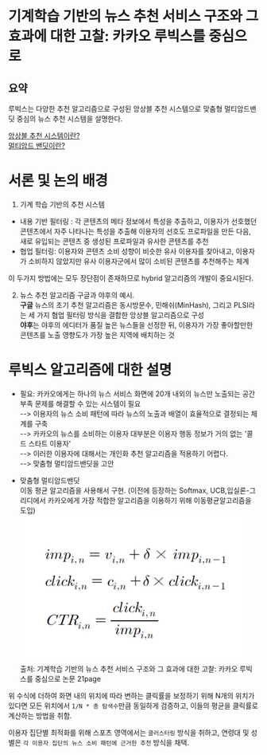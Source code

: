# 기계학습 기반의 뉴스 추천 서비스 구조와 그 효과에 대한 고찰: 카카오 루빅스를 중심으로

## 요약
루빅스는 다양한 추천 알고리즘으로 구성된 앙상블 추천 시스템으로 맞춤형 멀티암드밴딧 중심의 뉴스 추천 시스템을 설명한다.

[앙상블 추천 시스템이란?]()  
[멀티암드 밴딧이란?]()

# 서론 및 논의 배경
1. 기계 학습 기반의 추천 시스템  
* 내용 기반 필터링 : 각 콘텐츠의 메타 정보에서 특성을 추출하고, 이용자가 선호했던 콘텐츠에서 자주 나타나는 특성을 추출해 이용자의 선호도 프로파일을 만든 다음, 새로 유입되는 콘텐츠 중 생성된 프로파일과 유사한 콘텐츠를 추천
* 협업 필터링: 이용자와 콘텐츠 소비 성향이 비슷한 유사 이용자를 찾아내고, 이용자가 소비하지 않았지만 유사 이용자군에서 많이 소비된 콘텐츠를 추천해주는 체계

이 두가지 방법에는 모두 장단점이 존재하므로 hybrid 알고리즘의 개발이 중요시된다.

2. 뉴스 추천 알고리즘
구글과 야후의 예시.  
**구글** 뉴스의 초기 추천 알고리즘은 동시방문수, 민해쉬(MinHash), 그리고 PLSI라는 세 가지 협업 필터링 방식을 결합한 앙상블 알고리즘으로 구성  
**야후**는 야후의 에디터가 품질 높은 뉴스들을 선정한 뒤, 이용자가 가장 좋아할만한 콘텐츠를 노출 영향도가 가장 높은 지역에 배치하는 것

# 루빅스 알고리즘에 대한 설명
* 필요: 카카오에게는 하나의 뉴스 서비스 화면에 20개 내외의 뉴스만 노출되는 공간 부족 문제를 해결할 수 있는 시스템이 필요  
--> 이용자의 뉴스 소비 패턴에 따라 뉴스의 노출과 배열이 효율적으로 결정되는 체계를 구축  
--> 카카오의 뉴스를 소비하는 이용자 대부분은 이용자 행동 정보가 거의 없는 '콜드 스타트 이용자'  
--> 이러한 이용자에 대해서는 개인화 추천 알고리즘을 적용하기 어렵다.    
--> 맞춤형 멀티암드밴딧을 고안  

* 맞춤형 멀티암드밴딧  
이동 평균 알고리즘을 사용해서 구현. (이전에 등장하는 Softmax, UCB,입실론-그리디에서 카카오에게 가장 적합한 알고리즘을 이용하기 위해 이동평균알고리즘을 도입)  
![수식](./img/수식.PNG)  
출처: 기계학습 기반의 뉴스 추천 서비스 구조와 그 효과에 대한 고찰: 카카오 루빅스를 중심으로 논문 21page  

위 수식에 더하여 화면 내의 위치에 따라 변하는 클릭률을 보정하기 위해 N개의 위치가 있다면 모든 위치에서 `1/N * 총 탐색수`만큼 동일하게 검증하고, 이들의 평균을 클릭률로 계산하는 방법을 취함.


이용자 집단별 최적화를 위해 스포츠 영역에서는 `클러스터링` 방식을 취하고, 연령대 및 성별은 `각 이용자 집단의 뉴스 소비 패턴에 근거한 추천` 방식을 채택.  

